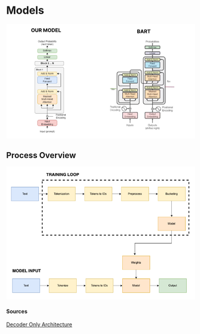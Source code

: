 # Models
![Image of transformer](./transformer-models.png)

## Process Overview
![Image of structure](./overview.png)

#### Sources
[Decoder Only Architecture](https://ai.stackexchange.com/questions/40179/how-does-the-decoder-only-transformer-architecture-work)
